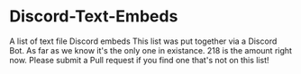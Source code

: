 # Discord-Text-Embeds
A list of text file Discord embeds
This list was put together via a Discord Bot.
As far as we know it's the only one in existance.
218 is the amount right now. Please submit a Pull request if you find one that's not on this list!
